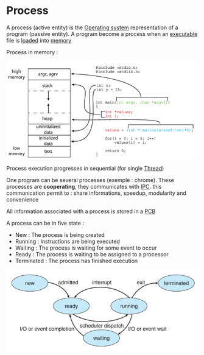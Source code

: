 # Process

A process (active entity) is the [Operating system](Operating%20system.md) representation of a program (passive entity). A program become a process when an [executable](Linker.md) file is [loaded](Loader.md) into  [memory](Main%20memory.md)

Process in memory :

![](attachments/Pasted%20image%2020230611135304.png)

Process execution progresses in sequential (for single [Thread](Thread.md))

One program can be several processes (exemple : chrome). These processes are **cooperating**, they communicates with [IPC](Concepts/IPC.md). this communication permit to : share informations, speedup, modularity and convenience

All information associated with a process is stored in a [PCB](PCB.md)

A process can be in five state :

- New : The process is being created
- Running : Instructions are being executed
- Waiting : The process is waiting for some event to occur
- Ready : The process is waiting to be assigned to a processor
- Terminated : The process has finished execution

![](attachments/Pasted%20image%2020230611135619.png)

